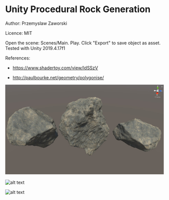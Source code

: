 # Unity Procedural Rock Generation

Author: Przemyslaw Zaworski
 
Licence: MIT

Open the scene: Scenes/Main. Play. Click "Export" to save object as asset. Tested with Unity 2019.4.17f1

References:

* https://www.shadertoy.com/view/ldSSzV

* http://paulbourke.net/geometry/polygonise/ 


![alt text](Image1.jpg)


![alt text](Image2.gif)


![alt text](Image3.gif)

